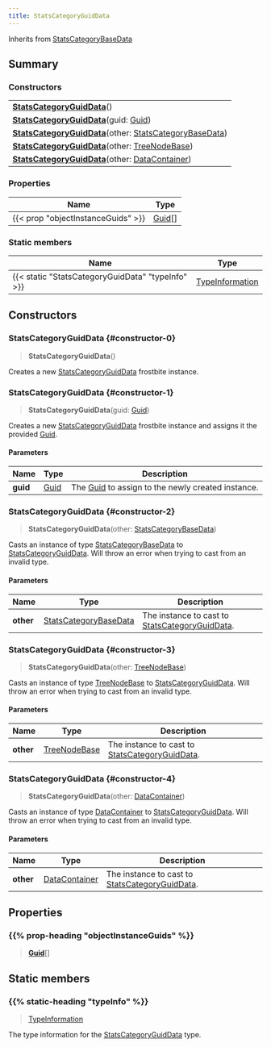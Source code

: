 ```yaml
---
title: StatsCategoryGuidData
---
```


Inherits from 
[StatsCategoryBaseData](/vext/ref/fb/statscategorybasedata)

## Summary
### Constructors
| |
| ----------- |
| **[StatsCategoryGuidData](#constructor-0)**() |
| **[StatsCategoryGuidData](#constructor-1)**(guid: [Guid](/vext/ref/shared/class/guid)) |
| **[StatsCategoryGuidData](#constructor-2)**(other: [StatsCategoryBaseData](/vext/ref/fb/statscategorybasedata)) |
| **[StatsCategoryGuidData](#constructor-3)**(other: [TreeNodeBase](/vext/ref/fb/treenodebase)) |
| **[StatsCategoryGuidData](#constructor-4)**(other: [DataContainer](/vext/ref/shared/class/datacontainer)) |

### Properties
| Name | Type |
| ---- | ---- |
| {{< prop "objectInstanceGuids" >}} | [Guid](/vext/ref/shared/class/guid)[] |

### Static members
| Name | Type |
| ---- | ---- |
| {{< static "StatsCategoryGuidData" "typeInfo" >}} | [TypeInformation](/vext/ref/shared/class/typeinformation) |

## Constructors
### StatsCategoryGuidData {#constructor-0}
> **StatsCategoryGuidData**()

Creates a new [StatsCategoryGuidData](/vext/ref/fb/statscategoryguiddata) frostbite instance.

### StatsCategoryGuidData {#constructor-1}
> **StatsCategoryGuidData**(guid: [Guid](/vext/ref/shared/class/guid))

Creates a new [StatsCategoryGuidData](/vext/ref/fb/statscategoryguiddata) frostbite instance and assigns it the provided [Guid](/vext/ref/shared/class/guid).

#### Parameters
| Name | Type | Description |
| ---- | ---- | ----------- |
| **guid** | [Guid](/vext/ref/shared/class/guid) | The [Guid](/vext/ref/shared/class/guid) to assign to the newly created instance. |

### StatsCategoryGuidData {#constructor-2}
> **StatsCategoryGuidData**(other: [StatsCategoryBaseData](/vext/ref/fb/statscategorybasedata))

Casts an instance of type [StatsCategoryBaseData](/vext/ref/fb/statscategorybasedata) to [StatsCategoryGuidData](/vext/ref/fb/statscategoryguiddata). Will throw an error when trying to cast from an invalid type.

#### Parameters
| Name | Type | Description |
| ---- | ---- | ----------- |
| **other** | [StatsCategoryBaseData](/vext/ref/fb/statscategorybasedata) | The instance to cast to [StatsCategoryGuidData](/vext/ref/fb/statscategoryguiddata). |

### StatsCategoryGuidData {#constructor-3}
> **StatsCategoryGuidData**(other: [TreeNodeBase](/vext/ref/fb/treenodebase))

Casts an instance of type [TreeNodeBase](/vext/ref/fb/treenodebase) to [StatsCategoryGuidData](/vext/ref/fb/statscategoryguiddata). Will throw an error when trying to cast from an invalid type.

#### Parameters
| Name | Type | Description |
| ---- | ---- | ----------- |
| **other** | [TreeNodeBase](/vext/ref/fb/treenodebase) | The instance to cast to [StatsCategoryGuidData](/vext/ref/fb/statscategoryguiddata). |

### StatsCategoryGuidData {#constructor-4}
> **StatsCategoryGuidData**(other: [DataContainer](/vext/ref/shared/class/datacontainer))

Casts an instance of type [DataContainer](/vext/ref/shared/class/datacontainer) to [StatsCategoryGuidData](/vext/ref/fb/statscategoryguiddata). Will throw an error when trying to cast from an invalid type.

#### Parameters
| Name | Type | Description |
| ---- | ---- | ----------- |
| **other** | [DataContainer](/vext/ref/shared/class/datacontainer) | The instance to cast to [StatsCategoryGuidData](/vext/ref/fb/statscategoryguiddata). |

## Properties
### {{% prop-heading "objectInstanceGuids" %}}
> **[Guid](/vext/ref/shared/class/guid)**[]

## Static members
### {{% static-heading "typeInfo" %}}
> [TypeInformation](/vext/ref/shared/class/typeinformation)

The type information for the [StatsCategoryGuidData](/vext/ref/fb/statscategoryguiddata) type.


